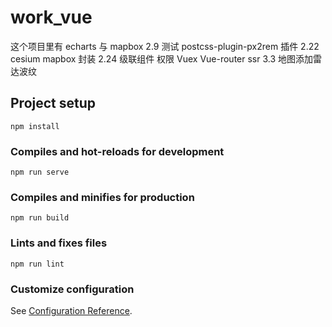 # work_vue

这个项目里有 echarts 与 mapbox
2.9 测试 postcss-plugin-px2rem 插件
2.22 cesium mapbox 封装
2.24 级联组件 权限 Vuex Vue-router ssr
3.3 地图添加雷达波纹

## Project setup

```
npm install
```

### Compiles and hot-reloads for development

```
npm run serve
```

### Compiles and minifies for production

```
npm run build
```

### Lints and fixes files

```
npm run lint
```

### Customize configuration

See [Configuration Reference](https://cli.vuejs.org/config/).
